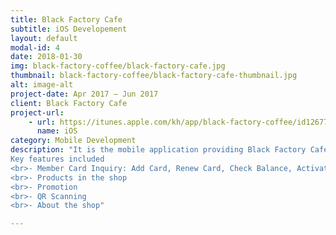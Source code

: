 ```yaml
---
title: Black Factory Cafe
subtitle: iOS Developement
layout: default
modal-id: 4
date: 2018-01-30
img: black-factory-coffee/black-factory-cafe.jpg
thumbnail: black-factory-coffee/black-factory-cafe-thumbnail.jpg
alt: image-alt
project-date: Apr 2017 – Jun 2017
client: Black Factory Cafe
project-url: 
    - url: https://itunes.apple.com/kh/app/black-factory-coffee/id1267750523?mt=8
      name: iOS
category: Mobile Development
description: "It is the mobile application providing Black Factory Cafe's customer to perform some activities in mobile environment.
Key features included
<br>- Member Card Inquiry: Add Card, Renew Card, Check Balance, Activate/Deactivate, ...
<br>- Products in the shop
<br>- Promotion
<br>- QR Scanning
<br>- About the shop"

---
```

